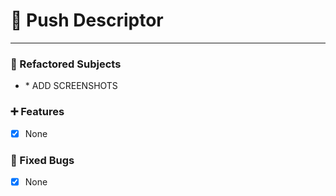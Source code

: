 # 🏁 Push Descriptor
***

### 🔧 Refactored Subjects

* <README>
    * ADD SCREENSHOTS

### ➕ Features 

*   [X] None

### 🚨 Fixed Bugs

*   [X] None